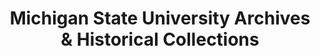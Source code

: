 ---
layout: repo
title: "Michigan State University Archives & Historical Collections"
id: 4022
permalink: repos/4022/
---